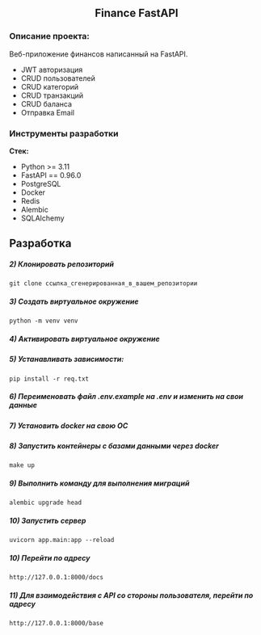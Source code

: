 <h2 align="center">Finance FastAPI</h2>


### Описание проекта:
Веб-приложение финансов написанный на FastAPI.
- JWT авторизация
- CRUD пользователей
- CRUD категорий
- CRUD транзакций
- CRUD баланса
- Отправка Email

### Инструменты разработки

**Стек:**
- Python >= 3.11
- FastAPI == 0.96.0
- PostgreSQL
- Docker
- Redis
- Alembic
- SQLAlchemy

## Разработка

##### 2) Клонировать репозиторий

    git clone ссылка_сгенерированная_в_вашем_репозитории

##### 3) Создать виртуальное окружение

    python -m venv venv

##### 4) Активировать виртуальное окружение


##### 5) Устанавливать зависимости:

    pip install -r req.txt

##### 6) Переименовать файл .env.example на .env и изменить на свои данные

##### 7) Установить docker на свою ОС

##### 8) Запустить контейнеры с базами данными через docker

    make up

##### 9) Выполнить команду для выполнения миграций

    alembic upgrade head

##### 10) Запустить сервер

    uvicorn app.main:app --reload

##### 10) Перейти по адресу

    http://127.0.0.1:8000/docs

##### 11) Для взаимодействия с API со стороны пользователя, перейти по адресу

    http://127.0.0.1:8000/base


